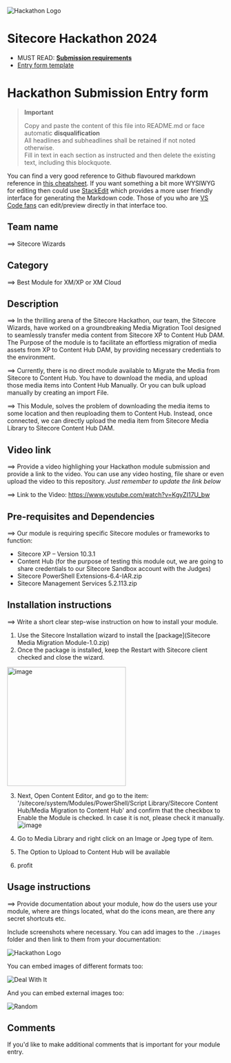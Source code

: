 ![Hackathon Logo](docs/images/hackathon.png?raw=true "Hackathon Logo")
# Sitecore Hackathon 2024

- MUST READ: **[Submission requirements](SUBMISSION_REQUIREMENTS.md)**
- [Entry form template](ENTRYFORM.md)
  
# Hackathon Submission Entry form

> __Important__  
> 
> Copy and paste the content of this file into README.md or face automatic __disqualification__  
> All headlines and subheadlines shall be retained if not noted otherwise.  
> Fill in text in each section as instructed and then delete the existing text, including this blockquote.

You can find a very good reference to Github flavoured markdown reference in [this cheatsheet](https://github.com/adam-p/markdown-here/wiki/Markdown-Cheatsheet). If you want something a bit more WYSIWYG for editing then could use [StackEdit](https://stackedit.io/app) which provides a more user friendly interface for generating the Markdown code. Those of you who are [VS Code fans](https://code.visualstudio.com/docs/languages/markdown#_markdown-preview) can edit/preview directly in that interface too.

## Team name
⟹ Sitecore Wizards

## Category
⟹ Best Module for XM/XP or XM Cloud

## Description
⟹ In the thrilling arena of the Sitecore Hackathon, our team, the Sitecore Wizards, have worked on a groundbreaking Media Migration Tool designed to seamlessly transfer media content from Sitecore XP to Content Hub DAM. The Purpose of the module is to facilitate an effortless migration of media assets from XP to Content Hub DAM, by providing necessary credentials to the environment. 

⟹ Currently, there is no direct module available to Migrate the Media from Sitecore to Content Hub. You have to download the media, and upload those media items into Content Hub Manually. Or you can bulk upload manually by creating an import File. 

⟹ This Module, solves the problem of downloading the media items to some location and then reuploading them to Content Hub. Instead, once connected, we can directly upload the media item from Sitecore Media Library to Sitecore Content Hub DAM.

## Video link
⟹ Provide a video highlighing your Hackathon module submission and provide a link to the video. You can use any video hosting, file share or even upload the video to this repository. _Just remember to update the link below_

⟹ Link to the Video: https://www.youtube.com/watch?v=KgyZI17U_bw



## Pre-requisites and Dependencies

⟹ Our module is requiring specific Sitecore modules or frameworks to function:

- Sitecore XP – Version 10.3.1
- Content Hub (for the purpose of testing this module out, we are going to share credentials to our Sitecore Sandbox account with the Judges)
- Sitecore PowerShell Extensions-6.4-IAR.zip
- Sitecore Management Services 5.2.113.zip


## Installation instructions
⟹ Write a short clear step-wise instruction on how to install your module.  

1. Use the Sitecore Installation wizard to install the [package](Sitecore Media Migration Module-1.0.zip)
2. Once the package is installed, keep the Restart with Sitecore client checked and close the wizard.
<img width="275" alt="image" src="https://github.com/Sitecore-Hackathon/2024-Sitecore-Wizards/assets/80135943/da2bebaf-e217-47fd-ade1-d7c7df861a55">

3.  Next, Open Content Editor, and go to the item: '/sitecore/system/Modules/PowerShell/Script Library/Sitecore Content Hub/Media Migration to Content Hub' and confirm that the checkbox to Enable the Module is checked. In case it is not, please check it manually.
![image](https://github.com/Sitecore-Hackathon/2024-Sitecore-Wizards/assets/80135943/15012fe7-a640-448f-a83f-a3aa85fbf2d3)

4.  Go to Media Library and right click on an Image or Jpeg type of item.
5. The Option to Upload to Content Hub will be available
6. profit

## Usage instructions
⟹ Provide documentation about your module, how do the users use your module, where are things located, what do the icons mean, are there any secret shortcuts etc.

Include screenshots where necessary. You can add images to the `./images` folder and then link to them from your documentation:

![Hackathon Logo](docs/images/hackathon.png?raw=true "Hackathon Logo")

You can embed images of different formats too:

![Deal With It](docs/images/deal-with-it.gif?raw=true "Deal With It")

And you can embed external images too:

![Random](https://thiscatdoesnotexist.com/)

## Comments
If you'd like to make additional comments that is important for your module entry.
